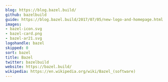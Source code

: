 ```yaml
---
blog: https://blog.bazel.build/
github: bazelbuild
guide: https://blog.bazel.build/2017/07/05/new-logo-and-homepage.html
images:
- bazel-icon.svg
- bazel-card.png
- bazel-ar21.svg
logohandle: bazel
skipped: 0
sort: bazel
title: Bazel
twitter: bazelbuild
website: https://bazel.build/
wikipedia: https://en.wikipedia.org/wiki/Bazel_(software)
---
```

